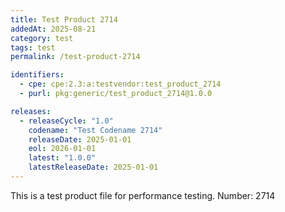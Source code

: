 ```yaml
---
title: Test Product 2714
addedAt: 2025-08-21
category: test
tags: test
permalink: /test-product-2714

identifiers:
  - cpe: cpe:2.3:a:testvendor:test_product_2714
  - purl: pkg:generic/test_product_2714@1.0.0

releases:
  - releaseCycle: "1.0"
    codename: "Test Codename 2714"
    releaseDate: 2025-01-01
    eol: 2026-01-01
    latest: "1.0.0"
    latestReleaseDate: 2025-01-01
---
```


This is a test product file for performance testing. Number: 2714
